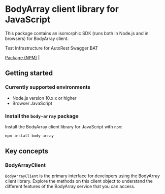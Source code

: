 # BodyArray client library for JavaScript

This package contains an isomorphic SDK (runs both in Node.js and in browsers) for BodyArray client.

Test Infrastructure for AutoRest Swagger BAT

[Package (NPM)](https://www.npmjs.com/package/body-array) |

## Getting started

### Currently supported environments

- Node.js version 10.x.x or higher
- Browser JavaScript


### Install the `body-array` package

Install the BodyArray client library for JavaScript with `npm`:

```bash
npm install body-array
```


## Key concepts

### BodyArrayClient

`BodyArrayClient` is the primary interface for developers using the BodyArray client library. Explore the methods on this client object to understand the different features of the BodyArray service that you can access.

